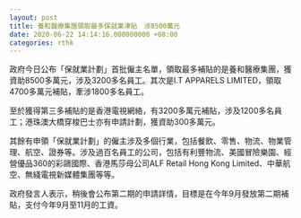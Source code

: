```yaml
---
layout: post
title: 養和醫療集團領取最多保就業津貼　涉8500萬元
date: 2020-06-22 14:14:16.000000000 +08:00
categories: rthk
---
```


政府今日公布「保就業計劃」首批僱主名單，領取最多補貼的是養和醫療集團，獲資助8500多萬元，涉及3200多名員工。其次是I.T APPARELS LIMITED，領取4700多萬元補貼，牽涉1800多名員工。

至於獲得第三多補貼的是香港電視網絡，有3200多萬元補貼，涉及1200多名員工；港珠澳大橋穿梭巴士亦有申請計劃，獲資助300多萬元。

其餘有申領「保就業計劃」的僱主涉及多個行業，包括餐飲、零售、物流、物業管理、航空、證券等。涉及過百名員工的公司，包括有利豐物流、美國冒險樂園、經營優品360的彩鷗國際、香港馬莎母公司ALF Retail Hong Kong Limited、中華航空、無綫電視新媒體集團等等。

政府發言人表示，稍後會公布第二期的申請詳情，目標是在今年9月發放第二期補貼，支付今年9月至11月的工資。
